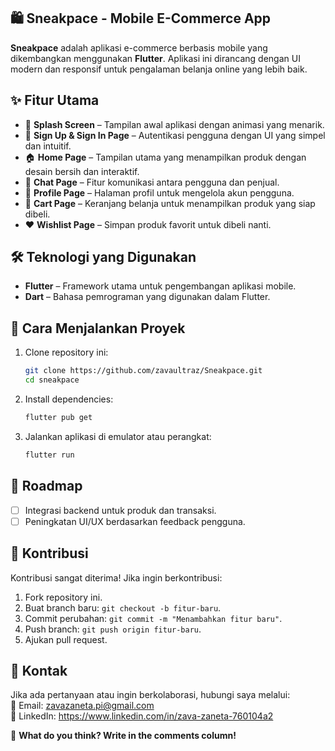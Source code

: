 ## 🛍️ Sneakpace - Mobile E-Commerce App  

**Sneakpace** adalah aplikasi e-commerce berbasis mobile yang dikembangkan menggunakan **Flutter**. Aplikasi ini dirancang dengan UI modern dan responsif untuk pengalaman belanja online yang lebih baik.  

## ✨ Fitur Utama  
- 🚀 **Splash Screen** – Tampilan awal aplikasi dengan animasi yang menarik.  
- 🔑 **Sign Up & Sign In Page** – Autentikasi pengguna dengan UI yang simpel dan intuitif.  
- 🏠 **Home Page** – Tampilan utama yang menampilkan produk dengan desain bersih dan interaktif.  
- 💬 **Chat Page** – Fitur komunikasi antara pengguna dan penjual.  
- 👤 **Profile Page** – Halaman profil untuk mengelola akun pengguna.  
- 🛒 **Cart Page** – Keranjang belanja untuk menampilkan produk yang siap dibeli.  
- ❤️ **Wishlist Page** – Simpan produk favorit untuk dibeli nanti.  


## 🛠️ Teknologi yang Digunakan  
- **Flutter** – Framework utama untuk pengembangan aplikasi mobile.  
- **Dart** – Bahasa pemrograman yang digunakan dalam Flutter.  

## 🚀 Cara Menjalankan Proyek  
1. Clone repository ini:  
   ```bash
   git clone https://github.com/zavaultraz/Sneakpace.git
   cd sneakpace
   ```
2. Install dependencies:  
   ```bash
   flutter pub get
   ```
3. Jalankan aplikasi di emulator atau perangkat:  
   ```bash
   flutter run
   ```

## 📌 Roadmap  
- [ ] Integrasi backend untuk produk dan transaksi.  
- [ ] Peningkatan UI/UX berdasarkan feedback pengguna.  

## 🤝 Kontribusi  
Kontribusi sangat diterima! Jika ingin berkontribusi:  
1. Fork repository ini.  
2. Buat branch baru: `git checkout -b fitur-baru`.  
3. Commit perubahan: `git commit -m "Menambahkan fitur baru"`.  
4. Push branch: `git push origin fitur-baru`.  
5. Ajukan pull request.  

## 📧 Kontak  
Jika ada pertanyaan atau ingin berkolaborasi, hubungi saya melalui:  
📩 Email: zavazaneta.pi@gmail.com  
🔗 LinkedIn: https://www.linkedin.com/in/zava-zaneta-760104a2

💬 **What do you think? Write in the comments column!**  
